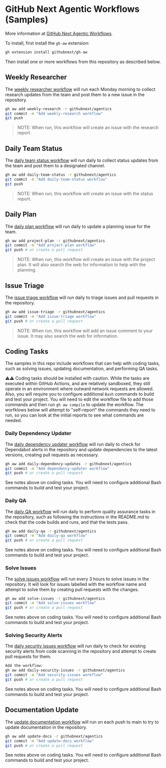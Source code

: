 # GitHub Next Agentic Workflows (Samples)

More information at [GitHub Next Agentic Workflows](https://github.com/githubnext/gh-aw?tab=readme-ov-file).

To install, first install the `gh-aw` extension:

```bash 
gh extension install githubnext/gh-aw
```

Then install one or more workflows from this repository as described below.

## Weekly Researcher

The [weekly researcher workflow](workflows/weekly-research.md?plain=1) will run each Monday morning to collect research updates from the team and post them to a new issue in the repository.

```bash
gh aw add weekly-research -r githubnext/agentics
git commit -m "Add weekly-research workflow"
git push
```

> NOTE: When run, this workflow will create an issue with the research report.

## Daily Team Status

The [daily team status workflow](workflows/daily-team-status.md?plain=1) will run daily to collect status updates from the team and post them to a designated channel.

```bash
gh aw add daily-team-status -r githubnext/agentics
git commit -m "Add daily-team-status workflow"
git push
```

> NOTE: When run, this workflow will create an issue with the status report.

## Daily Plan

The [daily plan workflow](workflows/daily-plan.md?plain=1) will run daily to update a planning issue for the team.

```bash
gh aw add project-plan -r githubnext/agentics
git commit -m "Add project-plan workflow"
git push # or create a pull request
```

> NOTE: When run, this workflow will create an issue with the project plan. It will also search the web for information to help with the planning.

## Issue Triage

The [issue triage workflow](workflows/issue-triage.md?plain=1) will run daily to triage issues and pull requests in the repository.

```bash
gh aw add issue-triage -r githubnext/agentics
git commit -m "Add issue-triage workflow"
git push # or create a pull request
```

> NOTE: When run, this workflow will add an issue comment to your issue. It may also search the web for information.

## Coding Tasks

The samples in this repo include workflows that can help with coding tasks, such as solving issues, updating documentation, and performing QA tasks.

⚠️⚠️ Coding tasks should be installed with caution. While the tasks are executed within GitHub Actions, and are relatively sandboxed, they still operate in an environment where outward network requests are allowed. Also, you will require you to configure additional `Bash` commands to build and test your project. You will need to edit the workflow file to add those commands and then run `gh aw compile` to update the workflow. The worfklows below will attempt to "self-report" the commands they need to run, so you can look at the initial reports to see what commands are needed.

### Daily Dependency Updater

The [daily dependency updater workflow](workflows/daily-dependency-updates.md?plain=1) will run daily to check for Dependabot alerts in the repository and update dependencies to the latest versions, creating pull requests as necessary.

```bash
gh aw add daily-dependency-updates -r githubnext/agentics
git commit -m "Add dependency-updater workflow"
git push # or create a pull request
```

See notes above on coding tasks. You will need to configure additional Bash commands to build and test your project. 

### Daily QA 

The [daily QA workflow](workflows/daily-qa.md?plain=1) will run daily to perform quality assurance tasks in the repository, such as following the instructions in the README.md to check that the code builds and runs, and that the tests pass.

```bash
gh aw add daily-qa -r githubnext/agentics
git commit -m "Add daily-qa workflow"
git push # or create a pull request
```

See notes above on coding tasks. You will need to configure additional Bash commands to build and test your project. 

### Solve Issues

The [solve issues workflow](workflows/solve-issues.md?plain=1) will run every 3 hours to solve issues in the repository. It will look for issues labelled with the workflow name and attempt to solve them by creating pull requests with the changes.

```bash
gh aw add solve-issues -r githubnext/agentics
git commit -m "Add solve-issues workflow"
git push # or create a pull request
```

See notes above on coding tasks. You will need to configure additional Bash commands to build and test your project. 

### Solving Security Alerts

The [daily security issues workflow](workflows/daily-security-issues.md?plain=1) will run daily to check for existing security alerts from code scanning in the repository and attempt to create pull requests for them.

```bash
Add the workflow:
gh aw add daily-security-issues -r githubnext/agentics
git commit -m "Add security-issues workflow"
git push # or create a pull request
```

See notes above on coding tasks. You will need to configure additional Bash commands to build and test your project. 

## Documentation Update

The [update documentation workflow](workflows/update-docs.md?plain=1) will run on each push to main to try to update documentation in the repository.

```bash
gh aw add update-docs -r githubnext/agentics
git commit -m "Add update-docs workflow"
git push # or create a pull request
```

See notes above on coding tasks. You will need to configure additional Bash commands to build and test your project. 
